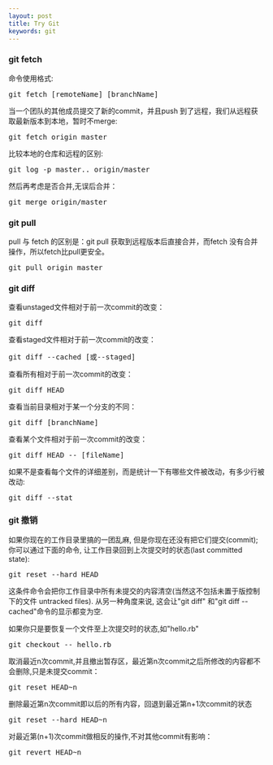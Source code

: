 ```yaml
---
layout: post
title: Try Git
keywords: git
---
```

<div class="article-content">
  <h3>git fetch</h3>
  <p>命令使用格式:</p>
<pre>
git fetch [remoteName] [branchName]
</pre>
  <p>当一个团队的其他成员提交了新的commit，并且push 到了远程，我们从远程获取最新版本到本地，暂时不merge:</p>
<pre>
git fetch origin master
</pre>
  <p>比较本地的仓库和远程的区别:</p>
<pre>
git log -p master.. origin/master
</pre>
  <p>然后再考虑是否合并,无误后合并：</p>
<pre>
git merge origin/master
</pre>
  <h3>git pull</h3>
  <p>pull 与 fetch 的区别是：git pull 获取到远程版本后直接合并，而fetch 没有合并操作，所以fetch比pull更安全。</p>
<pre>
git pull origin master
</pre>
  <h3>git diff</h3>
  <p>查看unstaged文件相对于前一次commit的改变：</p>
<pre>
git diff
</pre>
  <p>查看staged文件相对于前一次commit的改变：</p>
<pre>
git diff --cached [或--staged]
</pre>
  <p>查看所有相对于前一次commit的改变：</p>
<pre>
git diff HEAD
</pre>
  <p>查看当前目录相对于某一个分支的不同：</p>
<pre>
git diff [branchName]
</pre>
  <p>查看某个文件相对于前一次commit的改变：</p>
<pre>
git diff HEAD -- [fileName]
</pre>
  <p>如果不是查看每个文件的详细差别，而是统计一下有哪些文件被改动，有多少行被改动:</p>
<pre>
git diff --stat
</pre>
  <h3>git 撤销</h3>
  <p>如果你现在的工作目录里搞的一团乱麻, 但是你现在还没有把它们提交(commit); 你可以通过下面的命令, 让工作目录回到上次提交时的状态(last committed state):</p>
<pre>
git reset --hard HEAD
</pre>
  <p>这条件命令会把你工作目录中所有未提交的内容清空(当然这不包括未置于版控制下的文件 untracked files). 从另一种角度来说, 这会让"git diff" 和"git diff --cached"命令的显示都变为空.</p>
  <p>如果你只是要恢复一个文件至上次提交时的状态,如"hello.rb"</p>
<pre>
git checkout -- hello.rb
</pre>
  <p>取消最近n次commit,并且撤出暂存区，最近第n次commit之后所修改的内容都不会删除,只是未提交commit：</p>
<pre>
git reset HEAD~n
</pre>
  <p>删除最近第n次commit即以后的所有内容，回退到最近第n+1次commit的状态</p>
<pre>
git reset --hard HEAD~n
</pre>
  <p>对最近第(n+1)次commit做相反的操作,不对其他commit有影响：</p>
<pre>
git revert HEAD~n
</pre>
</div>
